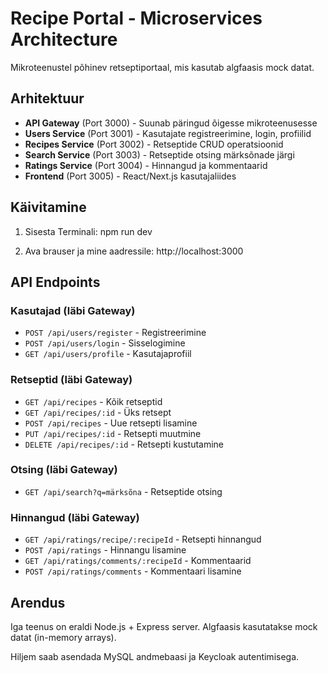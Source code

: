 # Recipe Portal - Microservices Architecture

Mikroteenustel põhinev retseptiportaal, mis kasutab algfaasis mock datat.

## Arhitektuur

- **API Gateway** (Port 3000) - Suunab päringud õigesse mikroteenusesse
- **Users Service** (Port 3001) - Kasutajate registreerimine, login, profiilid
- **Recipes Service** (Port 3002) - Retseptide CRUD operatsioonid
- **Search Service** (Port 3003) - Retseptide otsing märksõnade järgi
- **Ratings Service** (Port 3004) - Hinnangud ja kommentaarid
- **Frontend** (Port 3005) - React/Next.js kasutajaliides

## Käivitamine

1. Sisesta Terminali: npm run dev

2. Ava brauser ja mine aadressile: http://localhost:3000

## API Endpoints

### Kasutajad (läbi Gateway)
- `POST /api/users/register` - Registreerimine
- `POST /api/users/login` - Sisselogimine
- `GET /api/users/profile` - Kasutajaprofiil

### Retseptid (läbi Gateway)
- `GET /api/recipes` - Kõik retseptid
- `GET /api/recipes/:id` - Üks retsept
- `POST /api/recipes` - Uue retsepti lisamine
- `PUT /api/recipes/:id` - Retsepti muutmine
- `DELETE /api/recipes/:id` - Retsepti kustutamine

### Otsing (läbi Gateway)
- `GET /api/search?q=märksõna` - Retseptide otsing

### Hinnangud (läbi Gateway)
- `GET /api/ratings/recipe/:recipeId` - Retsepti hinnangud
- `POST /api/ratings` - Hinnangu lisamine
- `GET /api/ratings/comments/:recipeId` - Kommentaarid
- `POST /api/ratings/comments` - Kommentaari lisamine

## Arendus

Iga teenus on eraldi Node.js + Express server. Algfaasis kasutatakse mock datat (in-memory arrays).

Hiljem saab asendada MySQL andmebaasi ja Keycloak autentimisega.
